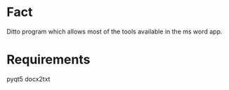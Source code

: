# Fact
Ditto program which allows most of the tools available in the ms word app.

# Requirements
pyqt5
docx2txt
